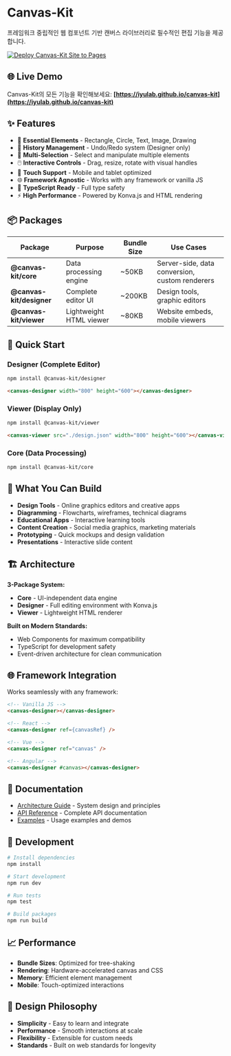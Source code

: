 # Canvas-Kit

프레임워크 중립적인 웹 컴포넌트 기반 캔버스 라이브러리로 필수적인 편집 기능을 제공합니다.

[![Deploy Canvas-Kit Site to Pages](https://github.com/iyulab/canvas-kit/actions/workflows/deploy-pages.yml/badge.svg)](https://github.com/iyulab/canvas-kit/actions/workflows/deploy-pages.yml)

## 🌐 Live Demo

Canvas-Kit의 모든 기능을 확인해보세요: **[https://iyulab.github.io/canvas-kit](https://iyulab.github.io/canvas-kit)**

## ✨ Features

- 🎨 **Essential Elements** - Rectangle, Circle, Text, Image, Drawing
- 🔄 **History Management** - Undo/Redo system (Designer only)
- 🎯 **Multi-Selection** - Select and manipulate multiple elements
- 🖱️ **Interactive Controls** - Drag, resize, rotate with visual handles
- 📱 **Touch Support** - Mobile and tablet optimized
- 🌐 **Framework Agnostic** - Works with any framework or vanilla JS
- 🔧 **TypeScript Ready** - Full type safety
- ⚡ **High Performance** - Powered by Konva.js and HTML rendering

## 📦 Packages

| Package | Purpose | Bundle Size | Use Cases |
|---------|---------|-------------|-----------|
| **@canvas-kit/core** | Data processing engine | ~50KB | Server-side, data conversion, custom renderers |
| **@canvas-kit/designer** | Complete editor UI | ~200KB | Design tools, graphic editors |
| **@canvas-kit/viewer** | Lightweight HTML viewer | ~80KB | Website embeds, mobile viewers |

## 🚀 Quick Start

### Designer (Complete Editor)

```bash
npm install @canvas-kit/designer
```

```html
<canvas-designer width="800" height="600"></canvas-designer>
```

### Viewer (Display Only)

```bash
npm install @canvas-kit/viewer
```

```html
<canvas-viewer src="./design.json" width="800" height="600"></canvas-viewer>
```

### Core (Data Processing)

```bash
npm install @canvas-kit/core
```

## 🎨 What You Can Build

- **Design Tools** - Online graphics editors and creative apps
- **Diagramming** - Flowcharts, wireframes, technical diagrams
- **Educational Apps** - Interactive learning tools
- **Content Creation** - Social media graphics, marketing materials
- **Prototyping** - Quick mockups and design validation
- **Presentations** - Interactive slide content

## 🏗️ Architecture

**3-Package System:**
- **Core** - UI-independent data engine
- **Designer** - Full editing environment with Konva.js
- **Viewer** - Lightweight HTML renderer

**Built on Modern Standards:**
- Web Components for maximum compatibility
- TypeScript for development safety
- Event-driven architecture for clean communication

## 🌐 Framework Integration

Works seamlessly with any framework:

```html
<!-- Vanilla JS -->
<canvas-designer></canvas-designer>

<!-- React -->
<canvas-designer ref={canvasRef} />

<!-- Vue -->
<canvas-designer ref="canvas" />

<!-- Angular -->
<canvas-designer #canvas></canvas-designer>
```

## 📖 Documentation

- [Architecture Guide](docs/ARCHITECTURE.md) - System design and principles
- [API Reference](docs/API.md) - Complete API documentation
- [Examples](examples/) - Usage examples and demos

## 🚀 Development

```bash
# Install dependencies
npm install

# Start development
npm run dev

# Run tests
npm test

# Build packages
npm run build
```

## 📈 Performance

- **Bundle Sizes**: Optimized for tree-shaking
- **Rendering**: Hardware-accelerated canvas and CSS
- **Memory**: Efficient element management
- **Mobile**: Touch-optimized interactions

## 🌟 Design Philosophy

- **Simplicity** - Easy to learn and integrate
- **Performance** - Smooth interactions at scale
- **Flexibility** - Extensible for custom needs
- **Standards** - Built on web standards for longevity